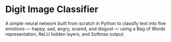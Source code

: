 # Digit Image Classifier
A simple neural network built from scratch in Python to classify text into five emotions — happy, sad, angry, scared, and disgust — using a Bag of Words representation, ReLU hidden layers, and Softmax output.
